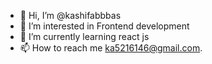 - 👋 Hi, I’m @kashifabbbas
- 👀 I’m interested in Frontend development
- 🌱 I’m currently learning react js
- 📫 How to reach me ka5216146@gmail.com.

<!---
kashifabbbas/kashifabbbas is a ✨ special ✨ repository because its `README.md` (this file) appears on your GitHub profile.
You can click the Preview link to take a look at your changes.
--->
